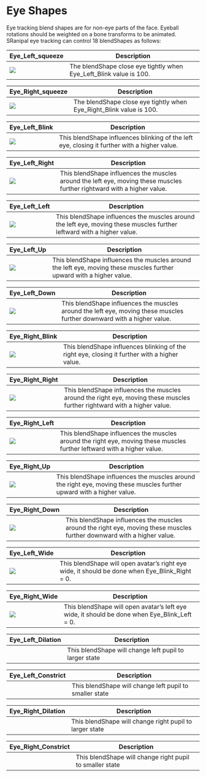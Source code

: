 # Eye Shapes

Eye tracking blend shapes are for non-eye parts of the face. Eyeball rotations should be weighted on a bone transforms to be animated. SRanipal eye tracking can control 18 blendShapes as follows:

| Eye_Left_squeeze                          |                           Description                              |
|:-------------------------------------|--------------------------------------------------------------------|
|  ![](https://imgur.com/YXGZYN5.jpg)  |The blendShape close eye tightly when Eye_Left_Blink value is 100.|

| Eye_Right_squeeze                          |                           Description                              |
|:-------------------------------------|--------------------------------------------------------------------|
|  ![](https://imgur.com/JaRi3sl.jpg)  |The blendShape close eye tightly when Eye_Right_Blink value is 100.|

| Eye_Left_Blink                          |                           Description                              |
|:-------------------------------------|--------------------------------------------------------------------|
|  ![](https://imgur.com/pPevecR.jpg)  |This blendShape influences blinking of the left eye, closing it further with a higher value.|

| Eye_Left_Right                         |                           Description                              |
|:-------------------------------------|--------------------------------------------------------------------|
|  ![](https://imgur.com/jakvRpG.jpg)  |This blendShape influences the muscles around the left eye, moving these muscles further rightward with a higher value.|

| Eye_Left_Left                         |                           Description                              |
|:-------------------------------------|--------------------------------------------------------------------|
|  ![](https://imgur.com/1eD40y7.jpg)  |This blendShape influences the muscles around the left eye, moving these muscles further leftward with a higher value.|

| Eye_Left_Up                         |                           Description                              |
|:-------------------------------------|--------------------------------------------------------------------|
|  ![](https://imgur.com/gfeREhj.jpg)  |This blendShape influences the muscles around the left eye, moving these muscles further upward with a higher value.|

| Eye_Left_Down                         |                           Description                              |
|:-------------------------------------|--------------------------------------------------------------------|
|  ![](https://imgur.com/iMjG9yi.jpg)  |This blendShape influences the muscles around the left eye, moving these muscles further downward with a higher value.|

| Eye_Right_Blink                          |                           Description                              |
|:-------------------------------------|--------------------------------------------------------------------|
|  ![](https://imgur.com/kImnHMi.jpg)  |This blendShape influences blinking of the right eye, closing it further with a higher value.|

| Eye_Right_Right                         |                           Description                              |
|:-------------------------------------|--------------------------------------------------------------------|
|  ![](https://imgur.com/OZXKpbO.jpg)  |This blendShape influences the muscles around the right eye, moving these muscles further rightward with a higher value.|

| Eye_Right_Left                         |                           Description                              |
|:-------------------------------------|--------------------------------------------------------------------|
|  ![](https://imgur.com/aL6KLAP.jpg)  |This blendShape influences the muscles around the right eye, moving these muscles further leftward with a higher value.|

| Eye_Right_Up                         |                           Description                              |
|:-------------------------------------|--------------------------------------------------------------------|
|  ![](https://imgur.com/wGBEVg4.jpg)  |This blendShape influences the muscles around the right eye, moving these muscles further upward with a higher value.|

| Eye_Right_Down                         |                           Description                              |
|:-------------------------------------|--------------------------------------------------------------------|
|  ![](https://imgur.com/oKCU9HT.jpg) | This blendShape influences the muscles around the right eye, moving these muscles further downward with a higher value. |

| Eye_Left_Wide                         |                           Description                              |
|:-------------------------------------|--------------------------------------------------------------------|
|  ![](https://imgur.com/oKCU9HT.jpg)  |This blendShape will open avatar’s right eye wide, it should be done when Eye_Blink_Right = 0.|

| Eye_Right_Wide                         |                           Description                              |
|:-------------------------------------|--------------------------------------------------------------------|
|  ![](https://imgur.com/vc3VcvI.jpg)  |This blendShape will open avatar’s left eye wide, it should be done when Eye_Blink_Left = 0.|

| Eye_Left_Dilation                         |                           Description                              |
|:-------------------------------------|--------------------------------------------------------------------|
|                                      |This blendShape will change left pupil to larger state|

| Eye_Left_Constrict                        |                           Description                              |
|:-------------------------------------|--------------------------------------------------------------------|
|                                      |This blendShape will change left pupil to smaller state|

| Eye_Right_Dilation                         |                           Description                              |
|:-------------------------------------|--------------------------------------------------------------------|
|                                      |This blendShape will change right pupil to larger state|

| Eye_Right_Constrict                        |                           Description                              |
|:-------------------------------------|--------------------------------------------------------------------|
|                                      |This blendShape will change right pupil to smaller state|